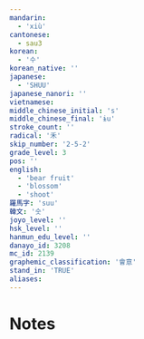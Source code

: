 ```yaml
---
mandarin:
  - 'xiù'
cantonese:
  - sau3
korean:
  - '수'
korean_native: ''
japanese:
  - 'SHUU'
japanese_nanori: ''
vietnamese:
middle_chinese_initial: 's'
middle_chinese_final: 'ɨu'
stroke_count: ''
radical: '禾'
skip_number: '2-5-2'
grade_level: 3
pos: ''
english:
  - 'bear fruit'
  - 'blossom'
  - 'shoot'
羅馬字: 'suu'
韓文: '숫'
joyo_level: ''
hsk_level: ''
hanmun_edu_level: ''
danayo_id: 3208
mc_id: 2139
graphemic_classification: '會意'
stand_in: 'TRUE'
aliases:
---
```


# Notes
